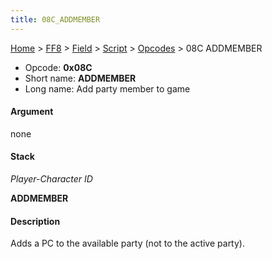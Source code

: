 ```yaml
---
title: 08C_ADDMEMBER
---
```


[Home](../../../../Main_Page.md) > [FF8](../../../../FF8.md) > [Field](../../../Field.md) > [Script](../../Script.md) > [Opcodes](../Opcodes.md) > 08C ADDMEMBER

-   Opcode: **0x08C**
-   Short name: **ADDMEMBER**
-   Long name: Add party member to game

#### Argument

none

#### Stack

  
*Player-Character ID*

**ADDMEMBER**

#### Description

Adds a PC to the available party (not to the active party).
